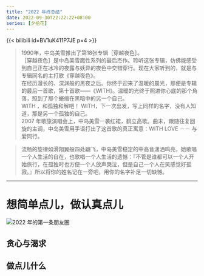 ```yaml
---
title: "2022 年终总结"
date: 2022-09-30T22:22:22+08:00
series: [夕拾花]
---
```


{{< bilibili id=BV1uK411P7JE p=4 >}}

> 1990年，中岛美雪推出了第18张专辑［穿越夜色］。  
> ［穿越夜色］是中岛美雪魔性系列的最后杰作。聆听这张专辑，仿佛能感受到自己正在冰冷的夜露与妖异的夜色中交错穿行。现在大家听到的，就是与专辑同名的主打歌《穿越夜色》。  
> 在经历漫长的、深渊般的黑夜之后。你终于迎来了温暖的晨光，那便是专辑的最后一首歌，第十首歌——《WITH》。温暖的光终于照进你心底的那个角落，照到了那个蜷缩在黑暗中的另一个自己。  
> WITH ，和孤独和解吧！ WITH，下一次出发，写上同样的名字，没有人知道，那是另一个孤独的自己。  
> 2007 年歌旅演唱会上，中岛美雪一袭红裙，鹤立高歌。曲末，跟随往复回旋的主调，中岛美雪用手语打出了这首歌的真正寓意：WITH LOVE －－ 与爱同行。

> 流畅的旋律如滑翔翼般四处翩飞，中岛美雪稳定的中高音潇洒鸣亮，她歌唱一个人生活的自在，也歌唱一个人生活的遗憾：『不管是谁都可以一个人开始旅行，在孤独时也方便一个人放声哭泣，但是自己一个人在笑感觉好孤寂。』所以将你的姓名记在一旁吧，用你的名字补足一切缺憾。

---

# 想简单点儿，做认真点儿

![](https://image-host-1255524710.cos.ap-beijing.myqcloud.com/img/2022.png "2022 年的第一条朋友圈")

## 贪心与渴求

## 做点儿什么